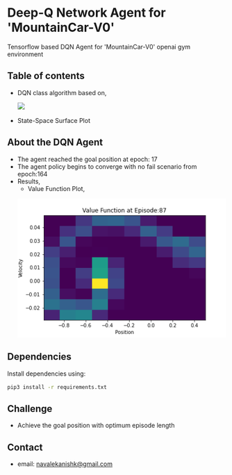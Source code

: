 # Deep-Q Network Agent for 'MountainCar-V0'
Tensorflow based DQN Agent for 'MountainCar-V0' openai gym environment

## Table of contents
* DQN class algorithm based on,
    <p ><img src="https://wiki.math.uwaterloo.ca/statwiki/images/9/9e/QLearning_Alg.JPG" width="450" ></p>
* State-Space Surface Plot

## About the DQN Agent
* The agent reached the goal position at epoch: 17
* The agent policy begins to converge with no fail scenario from epoch:164 
* Results,
    * Value Function Plot,
    <p ><img src="Value_function.png" width="500" ></p>

## Dependencies
Install dependencies using:
```bash
pip3 install -r requirements.txt 
```
## Challenge
* Achieve the goal position with optimum episode length

## Contact
* email: navalekanishk@gmail.com